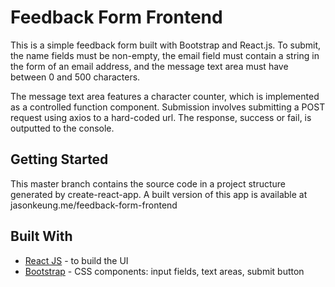 # Feedback Form Frontend
This is a simple feedback form built with Bootstrap and React.js. To submit, the name fields must be non-empty, the email field must contain a string in the form of an email address, and the message text area must have between 0 and 500 characters.

The message text area features a character counter, which is implemented as a controlled function component. Submission involves submitting a POST request using axios to a hard-coded url. The response, success or fail, is outputted to the console.

## Getting Started
This master branch contains the source code in a project structure generated by create-react-app.
A built version of this app is available at jasonkeung.me/feedback-form-frontend

## Built With

* [React JS](https://reactjs.org/docs/getting-started.html) - to build the UI
* [Bootstrap](https://getbootstrap.com/docs/4.3/getting-started/introduction/) - CSS components: input fields, text areas, submit button

